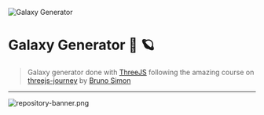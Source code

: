 ![Galaxy Generator](https://res.cloudinary.com/alvarosaburido/image/upload/v1642063039/og-image_pu3tow.png)

# Galaxy Generator 🌌 🪐

> Galaxy generator done with [ThreeJS](https://threejs.org/) following the amazing course on [threejs-journey](https://threejs-journey.com/) by [Bruno Simon](https://bruno-simon.com/)

---

![repository-banner.png](https://res.cloudinary.com/alvarosaburido/image/upload/v1612193118/as-portfolio/Repo_Banner_kexozw.png)
